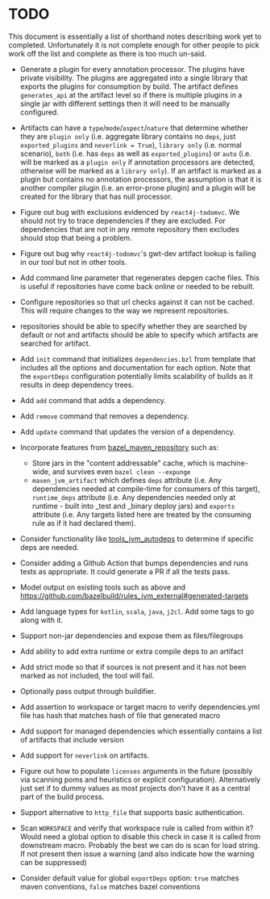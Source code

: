 # TODO

This document is essentially a list of shorthand notes describing work yet to completed.
Unfortunately it is not complete enough for other people to pick work off the list and
complete as there is too much un-said.

* Generate a plugin for every annotation processor. The plugins have private visibility. The plugins are
  aggregated into a single library that exports the plugins  for consumption by build. The artifact defines
  `generates_api` at the artifact level so if there is multiple plugins in a single jar with different settings
  then it will need to be manually configured.

* Artifacts can have a `type`/`mode`/`aspect`/`nature` that determine whether they are `plugin only` (i.e.
  aggregate library contains no `deps`, just `exported_plugins` and `neverlink = True`), `library only` (i.e.
  normal scenario), `both` (i.e. has `deps` as well as `exported_plugins`) or `auto` (i.e. will be marked as a
  `plugin only` if annotation processors are detected, otherwise will be marked as a `library only`). If an
  artifact is marked as a plugin but contains no annotation processors, the assumption is that it is another
  compiler plugin (i.e. an error-prone plugin) and a plugin will be created for the library that has null processor.

* Figure out bug with exclusions evidenced by `react4j-todomvc`. We should not try to trace dependencies if they
  are excluded. For dependencies that are not in any remote repository then excludes should stop that being a
  problem.

* Figure out bug why `react4j-todomvc`'s gwt-dev artifact lookup is failing in our tool but not in other tools. 

* Add command line parameter that regenerates depgen cache files. This is useful if repositories have come back
  online or needed to be rebuilt.

* Configure repositories so that url checks against it can not be cached. This will require changes to the way we
  represent repositories.

* repositories should be able to specify whether they are searched by default or not and artifacts should be able
  to specify which artifacts are searched for artifact.

* Add `init` command that initializes `dependencies.bzl` from template that includes all the options and
  documentation for each option. Note that the `exportDeps` configuration potentially limits scalability of
  builds as it results in deep dependency trees.

* Add `add` command that adds a dependency.

* Add `remove` command that removes a dependency.

* Add `update` command that updates the version of a dependency.

* Incorporate features from [bazel_maven_repository](https://github.com/square/bazel_maven_repository) such as:
  - Store jars in the "content addressable" cache, which is machine-wide, and survives even `bazel clean --expunge`
  - `maven_jvm_artifact` which defines `deps` attribute (i.e. Any dependencies needed at compile-time for consumers
    of this target), `runtime_deps` attribute (i.e. Any dependencies needed only at runtime - built into _test and
    _binary deploy jars) and `exports` attribute (i.e. Any targets listed here are treated by the consuming rule as
    if it had declared them).

* Consider functionality like [tools_jvm_autodeps](https://github.com/cgrushko/tools_jvm_autodeps) to determine
  if specific deps are needed.

* Consider adding a Github Action that bumps dependencies and runs tests as appropriate. It could generate a PR if
  all the tests pass.

* Model output on existing tools such as above and https://github.com/bazelbuild/rules_jvm_external#generated-targets

* Add language types for `kotlin`, `scala`, `java`, `j2cl`. Add some tags to go along with it.

* Support non-jar dependencies and expose them as files/filegroups

* Add ability to add extra runtime or extra compile deps to an artifact

* Add strict mode so that if sources is not present and it has not been marked as not included, the tool will fail.

* Optionally pass output through buildifier.

* Add assertion to workspace or target macro to verify dependencies.yml file has hash that matches hash of file that generated macro

* Add support for managed dependencies which essentially contains a list of artifacts that include version

* Add support for `neverlink` on artifacts.

* Figure out how to populate `licenses` arguments in the future (possibly via scanning poms and heuristics or
  explicit configuration). Alternatively just set if to dummy values as most projects don't have it as a central
  part of the build process.

* Support alternative to `http_file` that supports basic authentication.

* Scan `WORKSPACE` and verify that workspace rule is called from within it? Would need a global option to
  disable this check in case it is called from downstream macro. Probably the best we can do is scan for load
  string. If not present then issue a warning (and also  indicate how the warning can be suppressed)

* Consider default value for global `exportDeps` option: `true` matches maven conventions, `false` matches bazel conventions

